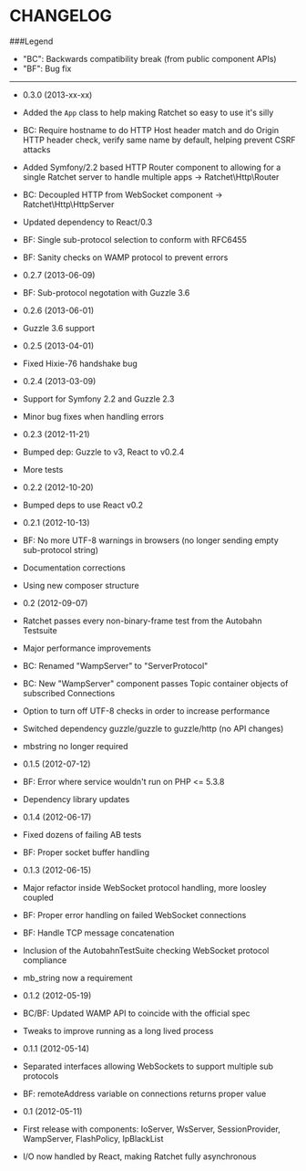 CHANGELOG
=========

###Legend

* "BC": Backwards compatibility break (from public component APIs)
* "BF": Bug fix

---

* 0.3.0 (2013-xx-xx)

 * Added the `App` class to help making Ratchet so easy to use it's silly
 * BC: Require hostname to do HTTP Host header match and do Origin HTTP header check, verify same name by default, helping prevent CSRF attacks
 * Added Symfony/2.2 based HTTP Router component to allowing for a single Ratchet server to handle multiple apps -> Ratchet\Http\Router
 * BC: Decoupled HTTP from WebSocket component -> Ratchet\Http\HttpServer
 * Updated dependency to React/0.3
 * BF: Single sub-protocol selection to conform with RFC6455
 * BF: Sanity checks on WAMP protocol to prevent errors

* 0.2.7 (2013-06-09)

 * BF: Sub-protocol negotation with Guzzle 3.6

* 0.2.6 (2013-06-01)

 * Guzzle 3.6 support

* 0.2.5 (2013-04-01)

 * Fixed Hixie-76 handshake bug

* 0.2.4 (2013-03-09)

 * Support for Symfony 2.2 and Guzzle 2.3
 * Minor bug fixes when handling errors

* 0.2.3 (2012-11-21)

 * Bumped dep: Guzzle to v3, React to v0.2.4
 * More tests

* 0.2.2 (2012-10-20)

 * Bumped deps to use React v0.2

* 0.2.1 (2012-10-13)

 * BF: No more UTF-8 warnings in browsers (no longer sending empty sub-protocol string)
 * Documentation corrections
 * Using new composer structure

* 0.2 (2012-09-07)

 * Ratchet passes every non-binary-frame test from the Autobahn Testsuite
 * Major performance improvements
 * BC: Renamed "WampServer" to "ServerProtocol"
 * BC: New "WampServer" component passes Topic container objects of subscribed Connections
 * Option to turn off UTF-8 checks in order to increase performance
 * Switched dependency guzzle/guzzle to guzzle/http (no API changes)
 * mbstring no longer required

* 0.1.5 (2012-07-12)

 * BF: Error where service wouldn't run on PHP <= 5.3.8
 * Dependency library updates

* 0.1.4 (2012-06-17)

 * Fixed dozens of failing AB tests
 * BF: Proper socket buffer handling

* 0.1.3 (2012-06-15)

 * Major refactor inside WebSocket protocol handling, more loosley coupled
 * BF: Proper error handling on failed WebSocket connections
 * BF: Handle TCP message concatenation
 * Inclusion of the AutobahnTestSuite checking WebSocket protocol compliance
 * mb_string now a requirement

* 0.1.2 (2012-05-19)

 * BC/BF: Updated WAMP API to coincide with the official spec
 * Tweaks to improve running as a long lived process

* 0.1.1 (2012-05-14)

 * Separated interfaces allowing WebSockets to support multiple sub protocols
 * BF: remoteAddress variable on connections returns proper value

* 0.1 (2012-05-11)

 * First release with components: IoServer, WsServer, SessionProvider, WampServer, FlashPolicy, IpBlackList
 * I/O now handled by React, making Ratchet fully asynchronous

